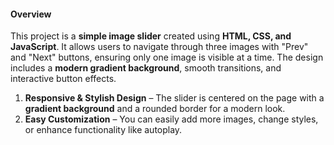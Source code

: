#### Overview
This project is a **simple image slider** created using **HTML, CSS, and JavaScript**. It allows users to navigate through three images with "Prev" and "Next" buttons, ensuring only one image is visible at a time. The design includes a **modern gradient background**, smooth transitions, and interactive button effects.

1. **Responsive & Stylish Design** – The slider is centered on the page with a **gradient background** and a rounded border for a modern look.
2. **Easy Customization** – You can easily add more images, change styles, or enhance functionality like autoplay.


